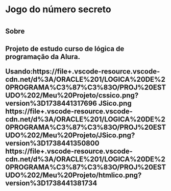 <h1>Jogo do número secreto<h1>

<h2>    Sobre<h2>
<p>Projeto de estudo curso de lógica de programação da Alura.</p>
Usando:https://file+.vscode-resource.vscode-cdn.net/d%3A/ORACLE%201/LOGICA%20DE%20PROGRAMA%C3%87%C3%83O/PROJ%20ESTUDO%202/Meu%20Projeto/cssico.png?version%3D1738441317696 JSico.png https://file+.vscode-resource.vscode-cdn.net/d%3A/ORACLE%201/LOGICA%20DE%20PROGRAMA%C3%87%C3%83O/PROJ%20ESTUDO%202/Meu%20Projeto/JSico.png?version%3D1738441350800 https://file+.vscode-resource.vscode-cdn.net/d%3A/ORACLE%201/LOGICA%20DE%20PROGRAMA%C3%87%C3%83O/PROJ%20ESTUDO%202/Meu%20Projeto/htmlico.png?version%3D1738441381734
